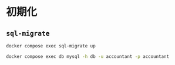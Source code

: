 # 初期化

## `sql-migrate`

```bash
docker compose exec sql-migrate up
```

```bash
docker compose exec db mysql -h db -u accountant -p accountant
```
